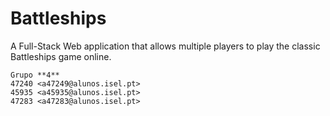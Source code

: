 # Battleships

A Full-Stack Web application that allows multiple players to play the classic Battleships game online.

```
Grupo **4**
47240 <a47249@alunos.isel.pt>
45935 <a45935@alunos.isel.pt>
47283 <a47283@alunos.isel.pt>
```
